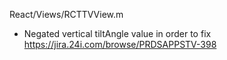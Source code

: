 React/Views/RCTTVView.m

- Negated vertical tiltAngle value in order to fix https://jira.24i.com/browse/PRDSAPPSTV-398